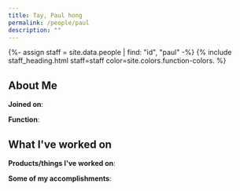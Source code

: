 ```yaml
---
title: Tay, Paul hong
permalink: /people/paul
description: ""
---
```


{%- assign staff = site.data.people | find: "id", "paul" -%}
{% include staff_heading.html staff=staff color=site.colors.function-colors. %}

## About Me

**Joined on**: 

**Function**: 

## What I've worked on

**Products/things I've worked on**:


**Some of my accomplishments**:


